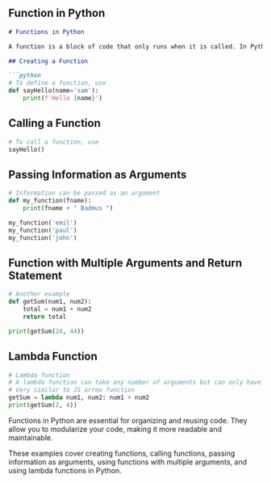 ## Function in Python 

```markdown
# Functions in Python

A function is a block of code that only runs when it is called. In Python, we use indentation with tabs or spaces instead of curly brackets.

## Creating a Function

```python
# To define a function, use
def sayHello(name='sam'):
    print(f'Hello {name}')
```

## Calling a Function

```python
# To call a function, use
sayHello()
```

## Passing Information as Arguments

```python
# Information can be passed as an argument
def my_function(fname):
    print(fname + " Badmus ")

my_function('emil')
my_function('paul')
my_function('john')
```

## Function with Multiple Arguments and Return Statement

```python
# Another example
def getSum(num1, num2):
    total = num1 + num2
    return total

print(getSum(24, 44))
```

## Lambda Function

```python
# Lambda function
# A lambda function can take any number of arguments but can only have one expression
# Very similar to JS arrow function
getSum = lambda num1, num2: num1 + num2
print(getSum(2, 4))
```

Functions in Python are essential for organizing and reusing code. They allow you to modularize your code, making it more readable and maintainable.

These examples cover creating functions, calling functions, passing information as arguments, using functions with multiple arguments, and using lambda functions in Python.
